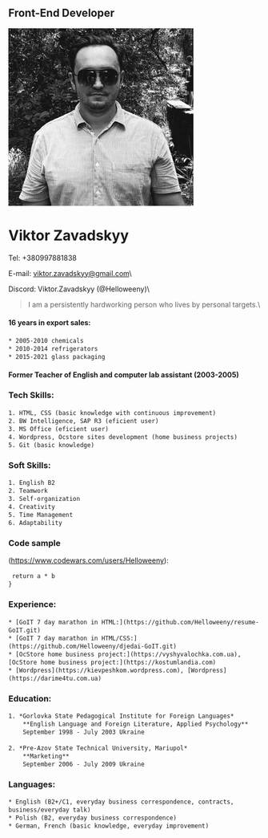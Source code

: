 ## Front-End Developer
![Viktor Zavadskyy photo](photo.jpg)
# Viktor Zavadskyy
Tel: +380997881838

E-mail: viktor.zavadskyy@gmail.com\

Discord: Viktor.Zavadskyy (@Helloweeny)\

> I am a persistently hardworking person who lives by personal targets.\

#### 16 years in export sales:
    * 2005-2010 chemicals
    * 2010-2014 refrigerators
    * 2015-2021 glass packaging

#### Former Teacher of English and computer lab assistant (2003-2005)

### Tech Skills:
    1. HTML, CSS (basic knowledge with continuous improvement)
    2. BW Intelligence, SAP R3 (eficient user)
    3. MS Office (eficient user)
    4. Wordpress, Ocstore sites development (home business projects)
    5. Git (basic knowledge)

### Soft Skills:
    1. English B2
    2. Teamwork
    3. Self-organization
    4. Creativity
    5. Time Management
    6. Adaptability

### Code sample

(https://www.codewars.com/users/Helloweeny):

```function multiply(a, b){
 return a * b
}
```

### Experience:

    * [GoIT 7 day marathon in HTML:](https://github.com/Helloweeny/resume-GoIT.git)
    * [GoIT 7 day marathon in HTML/CSS:](https://github.com/Helloweeny/djedai-GoIT.git)
    * [OcStore home business project:](https://vyshyvalochka.com.ua), [OcStore home business project:](https://kostumlandia.com)
    * [Wordpress](https://kievpeshkom.wordpress.com), [Wordpress](https://darime4tu.com.ua)

### Education:
    1. *Gorlovka State Pedagogical Institute for Foreign Languages*
        **English Language and Foreign Literature, Applied Psychology**
        September 1998 - July 2003 Ukraine

    2. *Pre-Azov State Technical University, Mariupol*
        **Marketing**
        September 2006 - July 2009 Ukraine

### Languages:
    * English (B2+/C1, everyday business correspondence, contracts, business/everyday talk)
    * Polish (B2, everyday business correspondence)
    * German, French (basic knowledge, everyday improvement)
